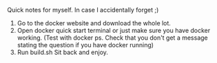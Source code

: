 Quick notes for myself. In case I accidentally forget ;)
1. Go to the docker website and download the whole lot.
2. Open docker quick start terminal or just make sure you have docker working. (Test with docker ps. Check that you don't get a message stating the question if you have docker running)
3. Run build.sh
Sit back and enjoy.